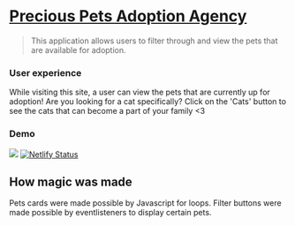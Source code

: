 # [Precious Pets Adoption Agency](https://preciouspetsadoptionagency.netlify.app/)
> This application allows users to filter through and view the pets that are available for adoption.

### User experience
While visiting this site, a user can view the pets that are currently up for adoption! Are you looking for a cat specifically? Click on the 'Cats' button to see the cats that can become a part of your family <3

### Demo
![](http://g.recordit.co/STI7BsWsih.gif)
[![Netlify Status](https://api.netlify.com/api/v1/badges/6c0354ae-873e-4c32-bb13-440521ce51af/deploy-status)](https://app.netlify.com/sites/preciouspetsadoptionagency/deploys)


## How magic was made
Pets cards were made possible by Javascript for loops. Filter buttons were made possible by eventlisteners to display certain pets.
